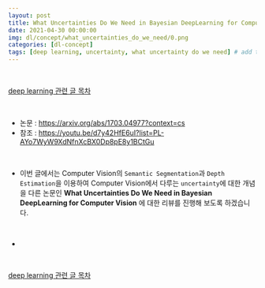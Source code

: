 ```yaml
---
layout: post
title: What Uncertainties Do We Need in Bayesian DeepLearning for Computer Vision
date: 2021-04-30 00:00:00
img: dl/concept/what_uncertainties_do_we_need/0.png
categories: [dl-concept]
tags: [deep learning, uncertainty, what uncertainty do we need] # add tag
---
```


<br>

[deep learning 관련 글 목차](https://gaussian37.github.io/dl-concept-table/)

<br>

- 논문 : https://arxiv.org/abs/1703.04977?context=cs
- 참조 : https://youtu.be/d7y42HfE6uI?list=PL-AYo7WyW9XdNfnXcBX0Dp8pE8y1BCtGu

<br>

- 이번 글에서는 Computer Vision의 `Semantic Segmentation`과 `Depth Estimation`을 이용하여 Computer Vision에서 다루는 `uncertainty`에 대한 개념을 다른 논문인 **What Uncertainties Do We Need in Bayesian DeepLearning for Computer Vision** 에 대한 리뷰를 진행해 보도록 하겠습니다.

<br>

- 



<br>

[deep learning 관련 글 목차](https://gaussian37.github.io/dl-concept-table/)

<br>
